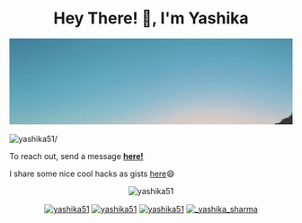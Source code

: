 <h1 align="center">Hey There! 👋, I'm Yashika</h1>

![](Intro.gif)


<p align="left"> <img src=https://komarev.com/ghpvc/?username=yashika51 alt=yashika51/> </p>


To reach out, send a message **[here!](https://twitter.com/yashika51)** 

I share some nice cool hacks as gists [here](https://gist.github.com/yashika51):smile:


<p align="center"> <img src=https://github-readme-stats.vercel.app/api?username=yashika51&show_icons=true alt=yashika51 /> </p>

<p align="center">
<a href=https://dev.to/yashika51 target="blank"><img align="center" src=https://cdn.jsdelivr.net/npm/simple-icons@3.0.1/icons/dev-dot-to.svg alt="yashika51" height="20" width="20" /></a>
<a href=https://twitter.com/yashika51 target="blank"><img align="center" src=https://cdn.jsdelivr.net/npm/simple-icons@3.0.1/icons/twitter.svg alt="yashika51" height="20" width="20" /></a>
<a href=https://linkedin.com/in/yashikasharma5174/ target="blank"><img align="center" src=https://cdn.jsdelivr.net/npm/simple-icons@3.0.1/icons/linkedin.svg alt="yashika51" height="20" width="20" /></a>
<a href=https://instagram.com/_yashika_sharma target="blank"><img align="center" src=https://cdn.jsdelivr.net/npm/simple-icons@3.0.1/icons/instagram.svg alt="_yashika_sharma" height="20" width="20" /></a>
</p>
